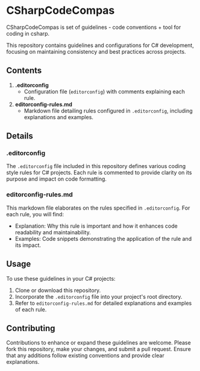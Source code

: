 # CSharpCodeCompas

CSharpCodeCompas is set of guidelines - code conventions + tool for coding in csharp.


This repository contains guidelines and configurations for C# development, focusing on maintaining consistency and best practices across projects.

## Contents

1. **.editorconfig**
    - Configuration file (`editorconfig`) with comments explaining each rule.
2. **editorconfig-rules.md**
    - Markdown file detailing rules configured in `.editorconfig`, including explanations and examples.

## Details

### .editorconfig

The `.editorconfig` file included in this repository defines various coding style rules for C# projects. Each rule is commented to provide clarity on its purpose and impact on code formatting.

### editorconfig-rules.md

This markdown file elaborates on the rules specified in `.editorconfig`. For each rule, you will find:

- Explanation: Why this rule is important and how it enhances code readability and maintainability.
- Examples: Code snippets demonstrating the application of the rule and its impact.

## Usage

To use these guidelines in your C# projects:

1. Clone or download this repository.
2. Incorporate the `.editorconfig` file into your project's root directory.
3. Refer to `editorconfig-rules.md` for detailed explanations and examples of each rule.

## Contributing

Contributions to enhance or expand these guidelines are welcome. 
Please fork this repository, make your changes, and submit a pull request. 
Ensure that any additions follow existing conventions and provide clear explanations.